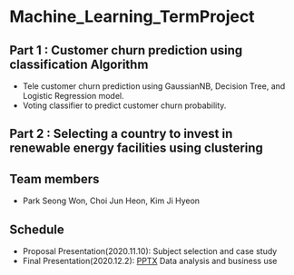 # Machine_Learning_TermProject

## Part 1 : Customer churn prediction using classification Algorithm

* Tele customer churn prediction using GaussianNB, Decision Tree, and Logistic Regression model.
* Voting classifier to predict customer churn probability.
      
## Part 2 : Selecting a country to invest in renewable energy facilities using clustering


## Team members
* Park Seong Won, Choi Jun Heon, Kim Ji Hyeon


## Schedule

* Proposal Presentation(2020.11.10): Subject selection and case study
* Final Presentation(2020.12.2): [PPTX](https://drive.google.com/file/d/1PA1PMY5bneU5rwSKzxIxeWrfoUW2vExa/view?usp=sharing) Data analysis and business use

